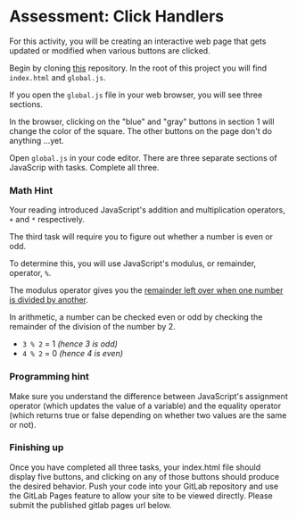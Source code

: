# Assessment: Click Handlers #

For this activity, you will be creating an interactive web page that gets updated or modified when various buttons are clicked. 

Begin by cloning [this](https://gitlab.com/kenzie-academy/se/fe/getting-started-with-javascript/s_click-handlers) repository. In the root of this project you will find  `index.html` and `global.js`.

If you open the `global.js` file in your web browser, you will see three sections.

In the browser, clicking on the "blue" and "gray" buttons in section 1 will change the color of the square. The other buttons on the page don't do anything ...yet.

Open `global.js` in your code editor. There are three separate sections of JavaScrip with tasks. Complete all three.

### Math Hint ###

Your reading introduced JavaScript's addition and multiplication operators, `+` and `*` respectively.

The third task will require you to figure out whether a number is even or odd.

To determine this, you will use JavaScript's modulus, or remainder, operator, `%`.

The modulus operator gives you the [remainder left over when one number is divided by another](https://www.mathsisfun.com/numbers/division-remainder.html).

In arithmetic, a number can be checked even or odd by checking the remainder of the division of the number by 2.

-	`3 % 2` = 1 _(hence 3 is odd)_
-	`4 % 2` = 0 _(hence 4 is even)_

### Programming hint ###

Make sure you understand the difference between JavaScript's assignment operator (which updates the value of a variable) and the equality operator (which returns true or false depending on whether two values are the same or not).

### Finishing up ###

Once you have completed all three tasks, your index.html file should display five buttons, and clicking on any of those buttons should produce the desired behavior. Push your code into your GitLab repository and use the GitLab Pages feature to allow your site to be viewed directly. Please submit the published gitlab pages url below.
